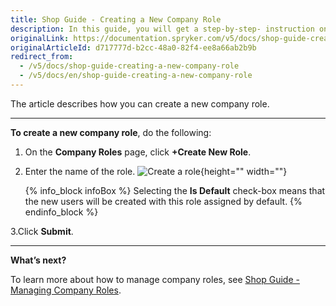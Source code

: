 ```yaml
---
title: Shop Guide - Creating a New Company Role
description: In this guide, you will get a step-by-step- instruction on how to create a new company role in Spryker Commerce OS.
originalLink: https://documentation.spryker.com/v5/docs/shop-guide-creating-a-new-company-role
originalArticleId: d717777d-b2cc-48a0-82f4-ee8a66ab2b9b
redirect_from:
  - /v5/docs/shop-guide-creating-a-new-company-role
  - /v5/docs/en/shop-guide-creating-a-new-company-role
---
```


The article describes how you can create a new company role.
***
**To create a new company role**, do the following:

1. On the **Company Roles** page, click **+Create New Role**.
2. Enter the name of the role.
![Create a role](https://spryker.s3.eu-central-1.amazonaws.com/docs/User+Guides/Shop+User+Guides/Company+Roles/create-role.png){height="" width=""}

    {% info_block infoBox %}
Selecting the **Is Default** check-box means that the new users will be created with this role assigned by default.
{% endinfo_block %}

3.Click **Submit**.
***
**What’s next?**

To learn more about how to manage company roles, see [Shop Guide - Managing Company Roles](/docs/scos/user/user-guides/202005.0/shop-user-guide/shop-guide-company-roles/shop-guide-managing-company-roles.html).
